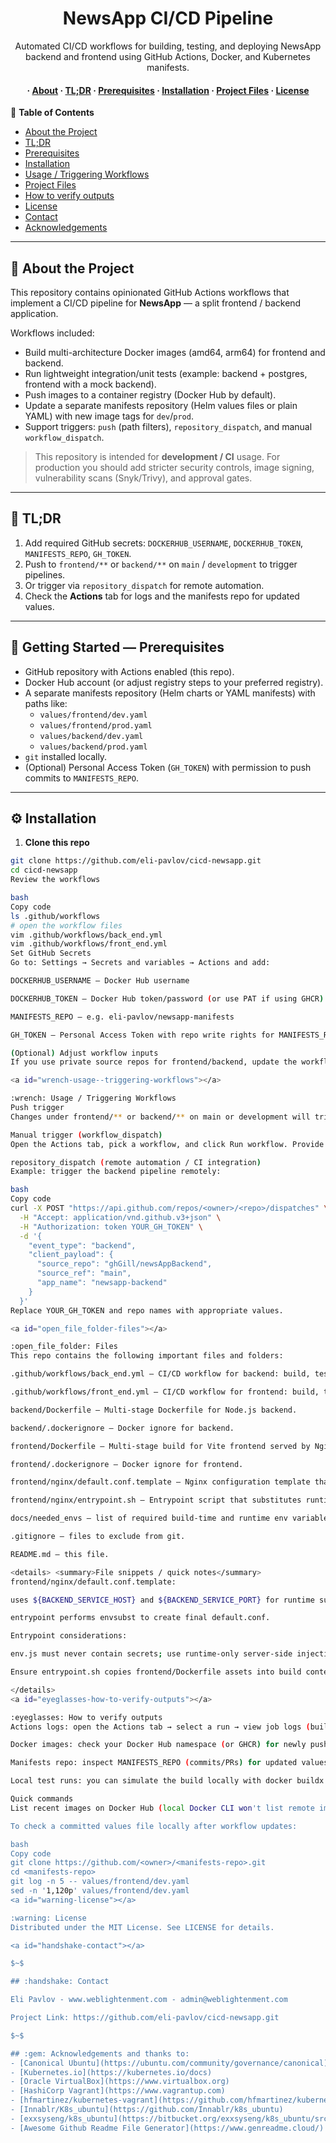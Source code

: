 <div align='center'>
<h1>NewsApp CI/CD Pipeline</h1>

<p>Automated CI/CD workflows for building, testing, and deploying NewsApp backend and frontend using GitHub Actions, Docker, and Kubernetes manifests.</p>

<h4>
  <span> · </span>
  <a href="#star2-about-the-project">About</a>
  <span> · </span>
  <a href="#rocket-tldr">TL;DR</a>
  <span> · </span>
  <a href="#toolbox-getting-started">Prerequisites</a>
  <span> · </span>
  <a href="#gear-installation">Installation</a>
  <span> · </span>
  <a href="#open_file_folder-files">Project Files</a>
  <span> · </span>
  <a href="#warning-license">License</a>
</h4>
</div>

:notebook_with_decorative_cover: **Table of Contents**

- [About the Project](#star2-about-the-project)  
- [TL;DR](#rocket-tldr)  
- [Prerequisites](#toolbox-getting-started)  
- [Installation](#gear-installation)  
- [Usage / Triggering Workflows](#wrench-usage--triggering-workflows)  
- [Project Files](#open_file_folder-files)  
- [How to verify outputs](#eyeglasses-how-to-verify-outputs)  
- [License](#warning-license)  
- [Contact](#handshake-contact)  
- [Acknowledgements](#gem-acknowledgements)

---

<a id="star2-about-the-project"></a>
## :star2: About the Project

This repository contains opinionated GitHub Actions workflows that implement a CI/CD pipeline for **NewsApp** — a split frontend / backend application.

Workflows included:

- Build multi-architecture Docker images (amd64, arm64) for frontend and backend.
- Run lightweight integration/unit tests (example: backend + postgres, frontend with a mock backend).
- Push images to a container registry (Docker Hub by default).
- Update a separate manifests repository (Helm values files or plain YAML) with new image tags for `dev`/`prod`.
- Support triggers: `push` (path filters), `repository_dispatch`, and manual `workflow_dispatch`.

> This repository is intended for **development / CI** usage. For production you should add stricter security controls, image signing, vulnerability scans (Snyk/Trivy), and approval gates.

---

<a id="rocket-tldr"></a>
## :rocket: TL;DR

1. Add required GitHub secrets: `DOCKERHUB_USERNAME`, `DOCKERHUB_TOKEN`, `MANIFESTS_REPO`, `GH_TOKEN`.  
2. Push to `frontend/**` or `backend/**` on `main` / `development` to trigger pipelines.  
3. Or trigger via `repository_dispatch` for remote automation.  
4. Check the **Actions** tab for logs and the manifests repo for updated values.

---

<a id="toolbox-getting-started"></a>
## :toolbox: Getting Started — Prerequisites

- GitHub repository with Actions enabled (this repo).
- Docker Hub account (or adjust registry steps to your preferred registry).
- A separate manifests repository (Helm charts or YAML manifests) with paths like:
  - `values/frontend/dev.yaml`
  - `values/frontend/prod.yaml`
  - `values/backend/dev.yaml`
  - `values/backend/prod.yaml`
- `git` installed locally.
- (Optional) Personal Access Token (`GH_TOKEN`) with permission to push commits to `MANIFESTS_REPO`.

---

<a id="gear-installation"></a>
## :gear: Installation

1. **Clone this repo**
```bash
git clone https://github.com/eli-pavlov/cicd-newsapp.git
cd cicd-newsapp
Review the workflows

bash
Copy code
ls .github/workflows
# open the workflow files
vim .github/workflows/back_end.yml
vim .github/workflows/front_end.yml
Set GitHub Secrets
Go to: Settings → Secrets and variables → Actions and add:

DOCKERHUB_USERNAME — Docker Hub username

DOCKERHUB_TOKEN — Docker Hub token/password (or use PAT if using GHCR)

MANIFESTS_REPO — e.g. eli-pavlov/newsapp-manifests

GH_TOKEN — Personal Access Token with repo write rights for MANIFESTS_REPO

(Optional) Adjust workflow inputs
If you use private source repos for frontend/backend, update the workflow inputs or the source_repo values used by the build job.

<a id="wrench-usage--triggering-workflows"></a>

:wrench: Usage / Triggering Workflows
Push trigger
Changes under frontend/** or backend/** on main or development will trigger the corresponding workflow.

Manual trigger (workflow_dispatch)
Open the Actions tab, pick a workflow, and click Run workflow. Provide any required inputs (branch, tag, target manifest path).

repository_dispatch (remote automation / CI integration)
Example: trigger the backend pipeline remotely:

bash
Copy code
curl -X POST "https://api.github.com/repos/<owner>/<repo>/dispatches" \
  -H "Accept: application/vnd.github.v3+json" \
  -H "Authorization: token YOUR_GH_TOKEN" \
  -d '{
    "event_type": "backend",
    "client_payload": {
      "source_repo": "ghGill/newsAppBackend",
      "source_ref": "main",
      "app_name": "newsapp-backend"
    }
  }'
Replace YOUR_GH_TOKEN and repo names with appropriate values.

<a id="open_file_folder-files"></a>

:open_file_folder: Files
This repo contains the following important files and folders:

.github/workflows/back_end.yml — CI/CD workflow for backend: build, test, push image, update manifests.

.github/workflows/front_end.yml — CI/CD workflow for frontend: build, test, push image, update manifests.

backend/Dockerfile — Multi-stage Dockerfile for Node.js backend.

backend/.dockerignore — Docker ignore for backend.

frontend/Dockerfile — Multi-stage build for Vite frontend served by Nginx.

frontend/.dockerignore — Docker ignore for frontend.

frontend/nginx/default.conf.template — Nginx configuration template that proxies /api/ to backend (uses envsubst).

frontend/nginx/entrypoint.sh — Entrypoint script that substitutes runtime vars and generates env.js for client-side usage. Do not insert secrets into env.js.

docs/needed_envs — list of required build-time and runtime env variables (DB, storage, Vite metadata, etc.).

.gitignore — files to exclude from git.

README.md — this file.

<details> <summary>File snippets / quick notes</summary>
frontend/nginx/default.conf.template:

uses ${BACKEND_SERVICE_HOST} and ${BACKEND_SERVICE_PORT} for runtime substitution.

entrypoint performs envsubst to create final default.conf.

Entrypoint considerations:

env.js must never contain secrets; use runtime-only server-side injections or secure endpoints.

Ensure entrypoint.sh copies frontend/Dockerfile assets into build context when used by combined repository workflows.

</details>
<a id="eyeglasses-how-to-verify-outputs"></a>

:eyeglasses: How to verify outputs
Actions logs: open the Actions tab → select a run → view job logs (build, test, push steps).

Docker images: check your Docker Hub namespace (or GHCR) for newly pushed tags (e.g., dev-<sha> / latest-<sha>).

Manifests repo: inspect MANIFESTS_REPO (commits/PRs) for updated values/* files and verify the image tags were updated as expected.

Local test runs: you can simulate the build locally with docker buildx (if multi-arch is enabled) or run unit tests with npm ci && npm test in each project.

Quick commands
List recent images on Docker Hub (local Docker CLI won't list remote images — use the web UI or registry API).

To check a committed values file locally after workflow updates:

bash
Copy code
git clone https://github.com/<owner>/<manifests-repo>.git
cd <manifests-repo>
git log -n 5 -- values/frontend/dev.yaml
sed -n '1,120p' values/frontend/dev.yaml
<a id="warning-license"></a>

:warning: License
Distributed under the MIT License. See LICENSE for details.

<a id="handshake-contact"></a>

$~$

## :handshake: Contact

Eli Pavlov - www.weblightenment.com - admin@weblightenment.com

Project Link: https://github.com/eli-pavlov/cicd-newsapp.git

$~$

## :gem: Acknowledgements and thanks to:
- [Canonical Ubuntu](https://ubuntu.com/community/governance/canonical)
- [Kubernetes.io](https://kubernetes.io/docs)
- [Oracle VirtualBox](https://www.virtualbox.org)
- [HashiCorp Vagrant](https://www.vagrantup.com)
- [hfmartinez/kubernetes-vagrant](https://github.com/hfmartinez/kubernetes-vagrant)
- [Innablr/K8s_ubuntu](https://github.com/Innablr/k8s_ubuntu)
- [exxsyseng/k8s_ubuntu](https://bitbucket.org/exxsyseng/k8s_ubuntu/src/master/)
- [Awesome Github Readme File Generator](https://www.genreadme.cloud/)

